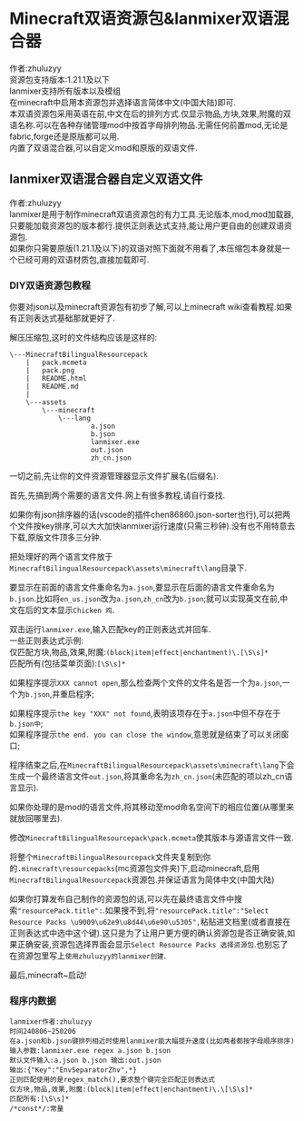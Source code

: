 # Minecraft双语资源包&lanmixer双语混合器

作者:zhuluzyy  
资源包支持版本:1.21.1及以下  
lanmixer支持所有版本以及模组  
在minecraft中启用本资源包并选择语言简体中文(中国大陆)即可.  
本双语资源包采用英语在前,中文在后的排列方式.仅显示物品,方块,效果,附魔的双语名称.可以在各种存储管理mod中按首字母排列物品.无需任何前置mod,无论是fabric,forge还是原版都可以用.  
内置了双语混合器,可以自定义mod和原版的双语文件.  

## lanmixer双语混合器自定义双语文件

作者:zhuluzyy  
lanmixer是用于制作minecraft双语资源包的有力工具.无论版本,mod,mod加载器,只要能加载资源包的版本都行.提供正则表达式支持,能让用户更自由的创建双语资源包.  
如果你只需要原版(1.21.1及以下)的双语对照下面就不用看了,本压缩包本身就是一个已经可用的双语材质包,直接加载即可.  

### DIY双语资源包教程

你要对json以及minecraft资源包有初步了解,可以上minecraft wiki查看教程.如果有正则表达式基础那就更好了.  

<!--教程参见视频<https://www.bilibili.com/unknow>.  -->

<!--从<https://unknow>下载MinecraftBilingualResourcepack.  -->

解压压缩包,这时的文件结构应该是这样的:  
```
\---MinecraftBilingualResourcepack
    |   pack.mcmeta
    |   pack.png
    |   README.html
    |   README.md
    |
    \---assets
        \---minecraft
            \---lang
                    a.json
                    b.json
                    lanmixer.exe
                    out.json
                    zh_cn.json
```

一切之前,先让你的文件资源管理器显示文件扩展名(后缀名).  

首先,先搞到两个需要的语言文件.网上有很多教程,请自行查找.  

如果你有json排序器的话(vscode的插件chen86860.json-sorter也行),可以把两个文件按key排序,可以大大加快lanmixer运行速度(只需三秒钟).没有也不用特意去下载,原版文件顶多三分钟.  

<!--已无效
用记事本(或者其他文本编辑器)打开将要混合的两个语言文件,查看是否有中文或者非ascii字符(如果看见`\u8d44\u6e90`之类的字符,那么恭喜你,这一步不用做了).如果有,将文件上传至<https://www.json.cn/unicode/>(或者任何json转义器)(拖进文本框就行),取消勾选`英文数字是否转义`,点击`中文转Unicode`,再下载.两个都如此处理(英语文件也要处理).-->  

把处理好的两个语言文件放于`MinecraftBilingualResourcepack\assets\minecraft\lang`目录下.  

要显示在前面的语言文件重命名为`a.json`,要显示在后面的语言文件重命名为`b.json`.比如将`en_us.json`改为`a.json`,`zh_cn`改为`b.json`;就可以实现英文在前,中文在后的文本显示`Chicken 鸡`.  

双击运行`lanmixer.exe`,输入匹配key的正则表达式并回车.  
一些正则表达式示例:  
仅匹配方块,物品,效果,附魔:`(block|item|effect|enchantment)\.[\S\s]*`  
匹配所有(包括菜单页面):`[\S\s]*`  

如果程序提示`XXX cannot open`,那么检查两个文件的文件名是否一个为`a.json`,一个为`b.json`,并重启程序;  
<!--如果程序提示`this file is unsuited for this version. enter 'no' to continue (ignore this hint), or enter any other (such as 'yes') to try using lanmixerold:`,输入`yes`并回车;-->  
如果程序提示`the key "XXX" not found`,表明该项存在于`a.json`中但不存在于`b.json中`;  
如果程序提示`the end. you can close the window`,意思就是结束了可以关闭窗口;  

程序结束之后,在`MinecraftBilingualResourcepack\assets\minecraft\lang`下会生成一个最终语言文件`out.json`,将其重命名为`zh_cn.json`(未匹配的项以zh_cn语言显示).  

如果你处理的是mod的语言文件,将其移动至mod命名空间下的相应位置(从哪里来就放回哪里去).  

修改`MinecraftBilingualResourcepack\pack.mcmeta`使其版本与源语言文件一致.  

将整个`MinecraftBilingualResourcepack`文件夹复制到你的`.minecraft\resourcepacks`(mc资源包文件夹)下,启动minecraft,启用`MinecraftBilingualResourcepack`资源包.并保证语言为简体中文(中国大陆)  

如果你打算发布自己制作的资源包的话,可以先在最终语言文件中搜索`"resourcePack.title":`.如果搜不到,将`"resourcePack.title":"Select Resource Packs \u9009\u62e9\u8d44\u6e90\u5305",`粘贴进文档里(或者直接在正则表达式中选中这个键).这只是为了让用户更方便的确认资源包是否正确安装,如果正确安装,资源包选择界面会显示`Select Resource Packs 选择资源包`.也别忘了在资源包里写上`使用zhuluzyy的lanmixer创建`.  

最后,minecraft~启动!  

### 程序内数据
```none
lanmixer作者:zhuluzyy  
时间240806~250206  
在a.json和b.json键排列相近时使用lanmixer能大幅提升速度(比如两者都按字母顺序排序)  
输入参数:lanmixer.exe regex a.json b.json  
默认文件输入:a.json b.json 输出:out.json  
输出:{"Key":"EnvSeparatorZhv",*}  
正则匹配使用的是regex_match(),要求整个键完全匹配正则表达式  
仅方块,物品,效果,附魔:(block|item|effect|enchantment)\.\[\S\s]*  
匹配所有:[\S\s]*  
/*const*/:常量  
```
